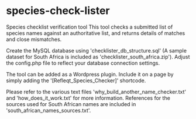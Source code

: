 # species-check-lister
Species checklist verification tool
This tool checks a submitted list of species names against an authoritative list, and returns details of matches and close mismatches.  

Create the MySQL database using 'checklister_db_structure.sql' (A sample dataset for South Africa is included as 'checklister_south_africa.zip'). Adjust the config.php file to reflect your database connection settings.

The tool can be added as a Wordpress plugin.  Include it on a page by simply adding the '[Refleqt_Species_Checker]' shortcode.

Please refer to the various text files 'why_build_another_name_checker.txt' and 'how_does_it_work.txt' for more information.  References for the sources used for South African names are included in 'south_african_names_sources.txt'.

